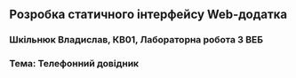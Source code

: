 ## Розробка статичного інтерфейсу Web-додатка
### Шкільнюк Владислав, КВ01, Лабораторна робота 3 ВЕБ
### Тема: Телефонний довідник
